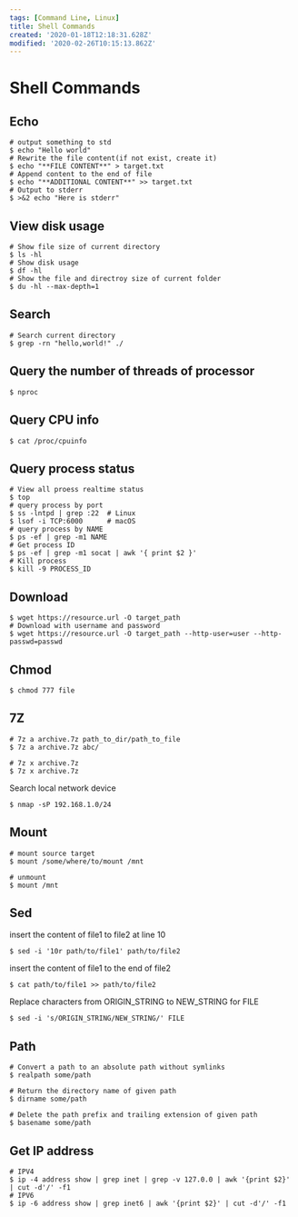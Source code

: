 ```yaml
---
tags: [Command Line, Linux]
title: Shell Commands
created: '2020-01-18T12:18:31.628Z'
modified: '2020-02-26T10:15:13.862Z'
---
```


# Shell Commands

## Echo
```shell
# output something to std
$ echo "Hello world"
# Rewrite the file content(if not exist, create it)
$ echo "**FILE CONTENT**" > target.txt
# Append content to the end of file
$ echo "**ADDITIONAL CONTENT**" >> target.txt
# Output to stderr
$ >&2 echo "Here is stderr"
```

## View disk usage
```shell
# Show file size of current directory
$ ls -hl
# Show disk usage
$ df -hl
# Show the file and directroy size of current folder
$ du -hl --max-depth=1
```

## Search
```shell
# Search current directory
$ grep -rn "hello,world!" ./
```

## Query the number of threads of processor
```shell
$ nproc
```

## Query CPU info
```shell
$ cat /proc/cpuinfo
```

## Query process status
```shell
# View all proess realtime status
$ top
# query process by port
$ ss -lntpd | grep :22  # Linux
$ lsof -i TCP:6000      # macOS
# query process by NAME
$ ps -ef | grep -m1 NAME
# Get process ID
$ ps -ef | grep -m1 socat | awk '{ print $2 }'
# Kill process
$ kill -9 PROCESS_ID
```

## Download
```shell
$ wget https://resource.url -O target_path
# Download with username and password
$ wget https://resource.url -O target_path --http-user=user --http-passwd=passwd
```

## Chmod
```shell
$ chmod 777 file
```

## 7Z

```shell
# 7z a archive.7z path_to_dir/path_to_file
$ 7z a archive.7z abc/
```

```shell
# 7z x archive.7z
$ 7z x archive.7z
```

Search local network device
```shell
$ nmap -sP 192.168.1.0/24
```

## Mount
```shell
# mount source target
$ mount /some/where/to/mount /mnt

# unmount
$ mount /mnt
```

## Sed
insert the content of file1 to file2 at line 10
```shell
$ sed -i '10r path/to/file1' path/to/file2
```

insert the content of file1 to the end of file2
```shell
$ cat path/to/file1 >> path/to/file2
```

Replace characters from ORIGIN_STRING to NEW_STRING for FILE
```shell
$ sed -i 's/ORIGIN_STRING/NEW_STRING/' FILE
```

## Path
```shell
# Convert a path to an absolute path without symlinks
$ realpath some/path

# Return the directory name of given path
$ dirname some/path

# Delete the path prefix and trailing extension of given path
$ basename some/path
```

## Get IP address
```shell
# IPV4
$ ip -4 address show | grep inet | grep -v 127.0.0 | awk '{print $2}' | cut -d'/' -f1
# IPV6
$ ip -6 address show | grep inet6 | awk '{print $2}' | cut -d'/' -f1
```

